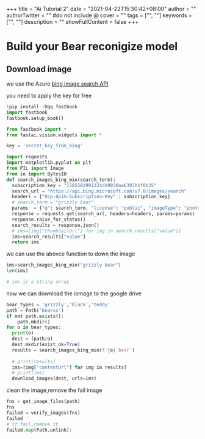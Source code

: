 +++
title = "Ai Tutorial 2"
date = "2021-04-22T15:30:42+08:00"
author = ""
authorTwitter = "" #do not include @
cover = ""
tags = ["", ""]
keywords = ["", ""]
description = ""
showFullContent = false
+++
# Build your Bear reconigize model

## Download image
we use the Azure [bing image search API](https://www.microsoft.com/en-us/bing/apis/bing-image-search-api)

you need to apply the key for free

```python
!pip install -Uqq fastbook
import fastbook
fastbook.setup_book()

from fastbook import *
from fastai.vision.widgets import *

key = 'secret_key_from_bing'

import requests
import matplotlib.pyplot as plt
from PIL import Image
from io import BytesIO
def search_images_bing_min(search_term):
  subscription_key = "158558d991224dd9930aa6397b1f0b35"
  search_url = "https://api.bing.microsoft.com/v7.0/images/search"
  headers = {"Ocp-Apim-Subscription-Key" : subscription_key}
  # search_term = "grizzly bear"
  params  = {"q": search_term, "license": "public", "imageType": "photo","count":'150'}
  response = requests.get(search_url, headers=headers, params=params)
  response.raise_for_status()
  search_results = response.json()
  # ims=[img["thumbnailUrl"] for img in search_results["value"]]
  ims=search_results["value"]
  return ims
```

we can use the abovce function to down the image

```python
ims=search_images_bing_min("grizzly bear")
len(ims)

# ims is a string array

```


now we can download the iomage to the google drive
```python
bear_types = 'grizzly','black','teddy'
path = Path('bearss')
if not path.exists():
    path.mkdir()
for o in bear_types:
  print(o)
  dest = (path/o)
  dest.mkdir(exist_ok=True)
  results = search_images_bing_min(f'{o} bear')
  
  # print(results)
  ims=[img["contentUrl"] for img in results]
  # print(ims)
  download_images(dest, urls=ims)
```

clean the image,remove the fail image
```python
fns = get_image_files(path)
fns
failed = verify_images(fns)
failed
# if fail,remove it
failed.map(Path.unlink);
```